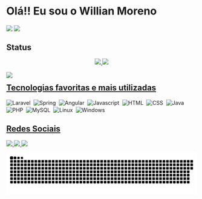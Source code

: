 # Olá!! Eu sou o Willian Moreno 
<div style="display:inline-block" align="center">
  <img align="center" height="180em" src="https://media.discordapp.net/attachments/781653700963205120/902635123399327804/banner-welcome.gif"/> 
  <img align="center" height="180em" src="https://user-images.githubusercontent.com/55203304/138799618-8020e643-55c5-4680-aa2e-718aecf8c0b5.gif"/> 
</div>
<h2>Status</h2>
<div align="center">
  <a href="https://github.com/WMoren0">
  <img height="162em" src="https://github-readme-stats.vercel.app/api?username=WMoren0&show_icons=true&theme=github_dark&include_all_commits=true&count_private=true"/>
  <img height="162em" src="https://github-readme-stats.vercel.app/api/top-langs/?username=WMoren0&layout=compact&langs_count=5&theme=github_dark"/>
</div>
<br>

<div style="display:inline-block">
  <div>
    <img align="left" src="https://media.discordapp.net/attachments/781653700963205120/902373832910835753/ezgif.com-gif-maker.gif?width=210&height=210" />
  </div>
  <div>
    <h2>Tecnologias favoritas e mais utilizadas</h2>
    <div style="display:inline-block">
      <img align="center" width="40" alt="Laravel" src="https://cdn.jsdelivr.net/gh/devicons/devicon/icons/laravel/laravel-plain.svg" />&nbsp
      <img align="center" width="40" alt="Spring" src="https://cdn.jsdelivr.net/gh/devicons/devicon/icons/spring/spring-original.svg" />&nbsp
      <img align="center" width="40" alt="Angular" src="https://cdn.jsdelivr.net/gh/devicons/devicon/icons/angularjs/angularjs-original.svg" />&nbsp
      <img align="center" width="40" alt="Javascript" src="https://cdn.jsdelivr.net/gh/devicons/devicon/icons/javascript/javascript-original.svg" />&nbsp
      <img align="center" width="40" alt="HTML"src="https://cdn.jsdelivr.net/gh/devicons/devicon/icons/html5/html5-original.svg" />&nbsp
      <img align="center" width="40" alt="CSS" src="https://cdn.jsdelivr.net/gh/devicons/devicon/icons/css3/css3-original.svg" />&nbsp
      <img align="center" width="40" alt="Java" src="https://cdn.jsdelivr.net/gh/devicons/devicon/icons/java/java-original.svg" />&nbsp
      <img align="center" width="40" alt="PHP" src="https://cdn.jsdelivr.net/gh/devicons/devicon/icons/php/php-plain.svg" />&nbsp
      <img align="center" width="40" alt="MySQL" src="https://cdn.jsdelivr.net/gh/devicons/devicon/icons/mysql/mysql-original.svg" />&nbsp
      <img align="center" width="40" alt="Linux" src="https://cdn.jsdelivr.net/gh/devicons/devicon/icons/linux/linux-original.svg" />&nbsp
      <img align="center" width="40" alt="Windows" src="https://cdn.jsdelivr.net/gh/devicons/devicon/icons/windows8/windows8-original.svg" />
    </div>
    <br>
    <h2>Redes Sociais</h2>
    <div style="display:inline-block">
      <a href="https://www.linkedin.com/in/willian-moreno/">
        <img src="https://img.shields.io/badge/LinkedIn-0077B5?style=for-the-badge&logo=linkedin&logoColor=white" target="_blank"/>
      </a>
      <a href="https://discordapp.com/users/628660556877791233">
        <img src="https://img.shields.io/badge/Discord-7289DA?style=for-the-badge&logo=discord&logoColor=white" target="_blank"/>
      </a>
      <a href="https://t.me/WillianMoreno">
        <img src="https://img.shields.io/badge/Telegram-2CA5E0?style=for-the-badge&logo=telegram&logoColor=white" target="_blank"/>
      </a>  
    </div>
  </div>
</div>

![Snake animation](https://github.com/WMoren0/WMoren0/blob/output/github-contribution-grid-snake.svg) 
  

